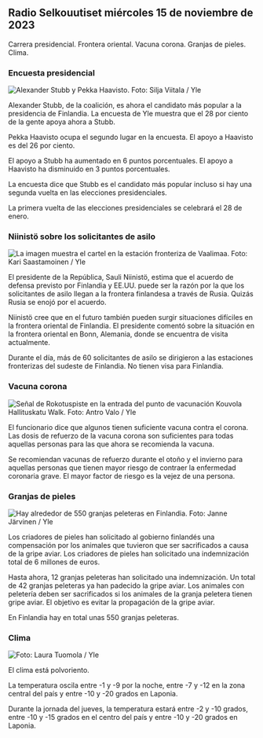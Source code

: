 ## Radio Selkouutiset miércoles 15 de noviembre de 2023

Carrera presidencial. Frontera oriental. Vacuna corona. Granjas de pieles. Clima.

### Encuesta presidencial

![Alexander Stubb y Pekka Haavisto. Foto: Silja Viitala / Yle](https://images.cdn.yle.fi/image/upload/c_crop,h_3188,w_5668,x_0,y_327/ar_1.7777777777777777,c_fill,g_faces,h_675,w_1200/dpr_1.0/q_auto:eco/f_auto/fl_lossy/v1698912813/39-11947566543595173663)

Alexander Stubb, de la coalición, es ahora el candidato más popular a la presidencia de Finlandia. La encuesta de Yle muestra que el 28 por ciento de la gente apoya ahora a Stubb.

Pekka Haavisto ocupa el segundo lugar en la encuesta. El apoyo a Haavisto es del 26 por ciento.

El apoyo a Stubb ha aumentado en 6 puntos porcentuales. El apoyo a Haavisto ha disminuido en 3 puntos porcentuales.

La encuesta dice que Stubb es el candidato más popular incluso si hay una segunda vuelta en las elecciones presidenciales.

La primera vuelta de las elecciones presidenciales se celebrará el 28 de enero.

### Niinistö sobre los solicitantes de asilo

![La imagen muestra el cartel en la estación fronteriza de Vaalimaa. Foto: Kari Saastamoinen / Yle](https://images.cdn.yle.fi/image/upload/c_crop,h_2908,w_5178,x_0,y_0/ar_1.7777777777777777,c_fill,g_faces,h_675,w_1200/dpr_1.0/q_auto:eco/f_auto/fl_lossy/v1699908638/39-120003165528559efc2b)

El presidente de la República, Sauli Niinistö, estima que el acuerdo de defensa previsto por Finlandia y EE.UU. puede ser la razón por la que los solicitantes de asilo llegan a la frontera finlandesa a través de Rusia. Quizás Rusia se enojó por el acuerdo.

Niinistö cree que en el futuro también pueden surgir situaciones difíciles en la frontera oriental de Finlandia. El presidente comentó sobre la situación en la frontera oriental en Bonn, Alemania, donde se encuentra de visita actualmente.

Durante el día, más de 60 solicitantes de asilo se dirigieron a las estaciones fronterizas del sudeste de Finlandia. No tienen visa para Finlandia.

### Vacuna corona

![Señal de Rokotuspiste en la entrada del punto de vacunación Kouvola Hallituskatu Walk. Foto: Antro Valo / Yle](https://images.cdn.yle.fi/image/upload/c_crop,h_3247,w_5773,x_0,y_601/ar_1.7777777777777777,c_fill,g_faces,h_675,w_1200/dpr_1.0/q_auto:eco/f_auto/fl_lossy/v1699867130/39-11997076551e51acfff3)

El funcionario dice que algunos tienen suficiente vacuna contra el corona. Las dosis de refuerzo de la vacuna corona son suficientes para todas aquellas personas para las que ahora se recomienda la vacuna.

Se recomiendan vacunas de refuerzo durante el otoño y el invierno para aquellas personas que tienen mayor riesgo de contraer la enfermedad coronaria grave. El mayor factor de riesgo es la vejez de una persona.

### Granjas de pieles

![Hay alrededor de 550 granjas peleteras en Finlandia. Foto: Janne Järvinen / Yle](https://images.cdn.yle.fi/image/upload/c_crop,h_4597,w_8174,x_18,y_0/ar_1.7777777777777777,c_fill,g_faces,h_675,w_1200/dpr_1.0/q_auto:eco/f_auto/fl_lossy/v1696520468/39-1181997651ed401620a0)

Los criadores de pieles han solicitado al gobierno finlandés una compensación por los animales que tuvieron que ser sacrificados a causa de la gripe aviar. Los criadores de pieles han solicitado una indemnización total de 6 millones de euros.

Hasta ahora, 12 granjas peleteras han solicitado una indemnización. Un total de 42 granjas peleteras ya han padecido la gripe aviar. Los animales con peletería deben ser sacrificados si los animales de la granja peletera tienen gripe aviar. El objetivo es evitar la propagación de la gripe aviar.

En Finlandia hay en total unas 550 granjas peleteras.

### Clima

![ Foto: Laura Tuomola / Yle](https://images.cdn.yle.fi/image/upload/c_crop,h_1080,w_1919,x_0,y_0/ar_1.7777777777777777,c_fill,g_faces,h_675,w_1200/dpr_1.0/q_auto:eco/f_auto/fl_lossy/v1700050702/39-12009776554b6f9117dc)

El clima está polvoriento.

La temperatura oscila entre -1 y -9 por la noche, entre -7 y -12 en la zona central del país y entre -10 y -20 grados en Laponia.

Durante la jornada del jueves, la temperatura estará entre -2 y -10 grados, entre -10 y -15 grados en el centro del país y entre -10 y -20 grados en Laponia.